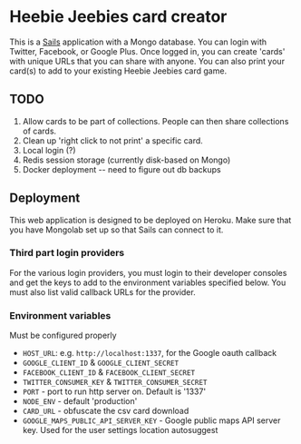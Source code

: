 # Heebie Jeebies card creator

This is a [Sails](http://sailsjs.org) application with a Mongo database. You can login with Twitter, Facebook, or Google Plus. Once logged in, you can create 'cards' with unique URLs that you can share with anyone. You can also print your card(s) to add to your existing Heebie Jeebies card game.

## TODO
 1. Allow cards to be part of collections. People can then share collections of cards.
 2. Clean up 'right click to not print' a specific card.
 3. Local login (?)
 4. Redis session storage (currently disk-based on Mongo)
 5. Docker deployment -- need to figure out db backups

## Deployment

This web application is designed to be deployed on Heroku. Make sure that you have Mongolab set up so that Sails can connect to it.

### Third part login providers

For the various login providers, you must login to their developer consoles and get the keys to add to the environment variables specified below. You must also list valid callback URLs for the provider.

### Environment variables

Must be configured properly

 * `HOST_URL`: e.g. `http://localhost:1337`, for the Google oauth callback
 * `GOOGLE_CLIENT_ID` & `GOOGLE_CLIENT_SECRET`
 * `FACEBOOK_CLIENT_ID` & `FACEBOOK_CLIENT_SECRET`
 * `TWITTER_CONSUMER_KEY` & `TWITTER_CONSUMER_SECRET`
 * `PORT` - port to run http server on. Default is '1337'
 * `NODE_ENV` - default 'production'
 * `CARD_URL` - obfuscate the csv card download
 * `GOOGLE_MAPS_PUBLIC_API_SERVER_KEY` - Google public maps API server key. Used for the user settings location autosuggest

